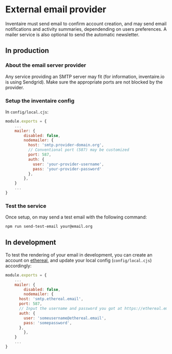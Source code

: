 # External email provider

Inventaire must send email to confirm account creation, and may send email notifications and activity summaries, dependending on users preferences. A mailer service is also optional to send the automatic newsletter.

## In production

### About the email server provider

Any service providing an SMTP server may fit (for information, inventaire.io is using Sendgrid).
Make sure the appropriate ports are not blocked by the provider.

### Setup the inventaire config

In `config/local.cjs`:

```js
module.exports = {
	...
	mailer: {
		disabled: false,
		nodemailer: {
		  host: 'smtp.provider-domain.org',
		  // Conventional port (587) may be customized
		  port: 587,
		  auth: {
		    user: 'your-provider-username',
		    pass: 'your-provider-password'
		  },
		},
	}
	...
}
```

### Test the service

Once setup, on may send a test email with the following command:

```sh
npm run send-test-email your@email.org
```

## In development

To test the rendering of your email in development, you can create an account on [ethereal](https://ethereal.email/create), and update your local config (`config/local.cjs`) accordingly:

```js
module.exports = {
	...
	mailer: {
		disabled: false,
		nodemailer: {
      host: 'smtp.ethereal.email',
      port: 587,
      // Input the username and password you got at https://ethereal.email/create
      auth: {
        user: 'someusername@ethereal.email',
        pass: 'somepassword',
      },
		},
	}
	...
}
```